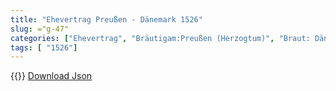 ```yaml
---
title: "Ehevertrag Preußen - Dänemark 1526"
slug: ="g-47"
categories: ["Ehevertrag", "Bräutigam:Preußen (Herzogtum)", "Braut: Dänemark", "Eheschließung vollzogen?:Ja", "verschiedenkonfessionelle Ehe?:Nein", "Dynastie Bräutigam:Hohenzollern", "Akteur Bräutigam:Hohenzollern", "Akteur Braut:Oldenburg (Dänemark)", "Textbezug?:nein", "Ständisch?:ja", "Ratifikation?:ja", "Sonstiges?:nein", "Bräutigam:Preußen (Herzogtum)", "Braut: Dänemark"]
tags: [ "1526"]
---
```

<!--more-->
{{<v194>}}
[Download Json](/vertraege/vertrag-47.json)